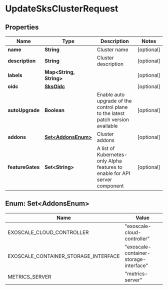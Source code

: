 

# UpdateSksClusterRequest


## Properties

| Name | Type | Description | Notes |
|------------ | ------------- | ------------- | -------------|
|**name** | **String** | Cluster name |  [optional] |
|**description** | **String** | Cluster description |  [optional] |
|**labels** | **Map&lt;String, String&gt;** |  |  [optional] |
|**oidc** | [**SksOidc**](SksOidc.md) |  |  [optional] |
|**autoUpgrade** | **Boolean** | Enable auto upgrade of the control plane to the latest patch version available |  [optional] |
|**addons** | [**Set&lt;AddonsEnum&gt;**](#Set&lt;AddonsEnum&gt;) | Cluster addons |  [optional] |
|**featureGates** | **Set&lt;String&gt;** | A list of Kubernetes-only Alpha features to enable for API server component |  [optional] |



## Enum: Set&lt;AddonsEnum&gt;

| Name | Value |
|---- | -----|
| EXOSCALE_CLOUD_CONTROLLER | &quot;exoscale-cloud-controller&quot; |
| EXOSCALE_CONTAINER_STORAGE_INTERFACE | &quot;exoscale-container-storage-interface&quot; |
| METRICS_SERVER | &quot;metrics-server&quot; |



